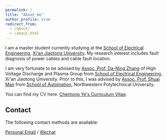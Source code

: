 ```yaml
---
permalink: /
title: "About me"
author_profile: true
redirect_from: 
  - /about/
  - /about.html
---
```


I am a master student currently studying at the [School of Electrical Engineering](https://ee.xjtu.edu.cn/), [Xi'an Jiaotong University](https://www.xjtu.edu.cn/). My research interest includes fault diagnosis of power cables and cable fault location.

I am very fortunate to be advised by [Assoc. Prof. Da-Ning Zhang](https://gr.xjtu.edu.cn/en/web/daningzhang) of High Voltage Discharge and Plasma Group from [School of Electrical Engineering](https://ee.xjtu.edu.cn/), Xi'an Jiaotong University. Prior to this, I was advised by [Assoc. Prof. Shuai Mao](https://teacher.nwpu.edu.cn/maoshuai) from [School of Automation](https://zdhxy.nwpu.edu.cn/), Northwestern Polytechnical University.

You can find my CV here: [Chentong Ye's Curriculum Vitae](../assets/Curriculum_Vitae.pdf).



Contact
------
The following contact methods are available:

[Personal Email](mailto:1438458154@qq.com) / [Wechat](../images/wechat.jpg) 
